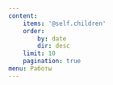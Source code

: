 ```yaml
---
content:
    items: '@self.children'
    order:
        by: date
        dir: desc
    limit: 10
    pagination: true
menu: Работы
---
```


